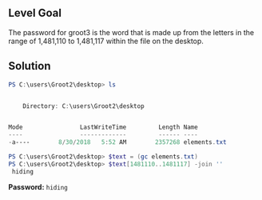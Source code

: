 ## Level Goal
The password for groot3 is the word that is made up from the letters in the range of 1,481,110 to 1,481,117 within the file on the desktop.

## Solution

```powershell
PS C:\users\Groot2\desktop> ls


    Directory: C:\users\Groot2\desktop


Mode                LastWriteTime         Length Name                          
----                -------------         ------ ----                          
-a----        8/30/2018   5:52 AM        2357268 elements.txt                  

PS C:\users\Groot2\desktop> $text = (gc elements.txt)
PS C:\users\Groot2\desktop> $text[1481110..1481117] -join ''                    
 hiding
```
<strong>Password:</strong> <code>hiding</code>
